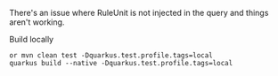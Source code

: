 

There's an issue where RuleUnit is not injected in the query and things aren't working. 

Build locally

``` 
or mvn clean test -Dquarkus.test.profile.tags=local
quarkus build --native -Dquarkus.test.profile.tags=local
```